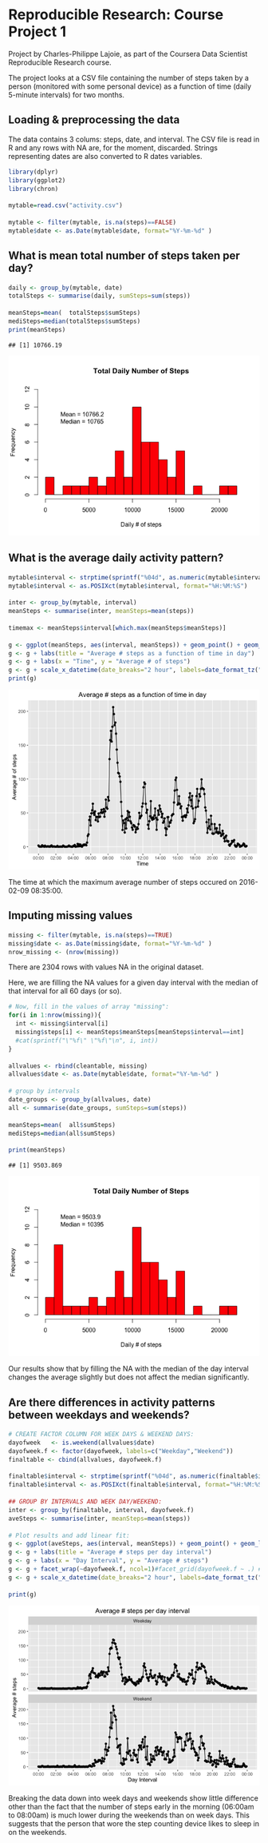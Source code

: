 # Reproducible Research: Course Project 1

Project by Charles-Philippe Lajoie, as part of the Coursera Data Scientist Reproducible Research course.

The project looks at a CSV file containing the number of steps taken by a person (monitored with some personal device) as a function of time (daily 5-minute intervals) for two months. 

## Loading & preprocessing the data
The data contains 3 colums: steps, date, and interval. The CSV file is read in R and any rows with NA are, for the moment, discarded. Strings representing dates are also converted to R dates variables.

```r
library(dplyr)
library(ggplot2)
library(chron)

mytable=read.csv("activity.csv")

mytable <- filter(mytable, is.na(steps)==FALSE)
mytable$date <- as.Date(mytable$date, format="%Y-%m-%d" )
```
 
## What is mean total number of steps taken per day?

```r
daily <- group_by(mytable, date)
totalSteps <- summarise(daily, sumSteps=sum(steps))

meanSteps=mean(  totalSteps$sumSteps)
mediSteps=median(totalSteps$sumSteps)
print(meanSteps)
```

```
## [1] 10766.19
```
![](PA1_template_files/figure-html/unnamed-chunk-3-1.png)


## What is the average daily activity pattern?




```r
mytable$interval <- strptime(sprintf("%04d", as.numeric(mytable$interval)), format="%H%M")
mytable$interval <- as.POSIXct(mytable$interval, format="%H:%M:%S")

inter <- group_by(mytable, interval)
meanSteps <- summarise(inter, meanSteps=mean(steps))

timemax <- meanSteps$interval[which.max(meanSteps$meanSteps)]

g <- ggplot(meanSteps, aes(interval, meanSteps)) + geom_point() + geom_line()
g <- g + labs(title = "Average # steps as a function of time in day") 
g <- g + labs(x = "Time", y = "Average # of steps")
g <- g + scale_x_datetime(date_breaks="2 hour", labels=date_format_tz("%H:%M", tz="EST"))
print(g)
```

![](PA1_template_files/figure-html/unnamed-chunk-5-1.png)

The time at which the maximum average number of steps occured on 2016-02-09 08:35:00.


## Imputing missing values



```r
missing <- filter(mytable, is.na(steps)==TRUE)
missing$date <- as.Date(missing$date, format="%Y-%m-%d" )
nrow_missing <- (nrow(missing))
```
There are 2304 rows with values NA in the original dataset.

Here, we are filling the NA values for a given day interval with the median of that interval for all 60 days (or so).


```r
# Now, fill in the values of array "missing":
for(i in 1:nrow(missing)){
  int <- missing$interval[i]
  missing$steps[i] <- meanSteps$meanSteps[meanSteps$interval==int]
  #cat(sprintf("\"%f\" \"%f\"\n", i, int))
}

allvalues <- rbind(cleantable, missing)
allvalues$date <- as.Date(mytable$date, format="%Y-%m-%d" )

# group by intervals
date_groups <- group_by(allvalues, date)
all <- summarise(date_groups, sumSteps=sum(steps))

meanSteps=mean(  all$sumSteps)
mediSteps=median(all$sumSteps)

print(meanSteps)
```

```
## [1] 9503.869
```

![](PA1_template_files/figure-html/unnamed-chunk-10-1.png)

Our results show that by filling the NA with the median of the day interval changes the average slightly but does not affect the median significantly.

## Are there differences in activity patterns between weekdays and weekends?

```r
# CREATE FACTOR COLUMN FOR WEEK DAYS & WEEKEND DAYS:
dayofweek   <- is.weekend(allvalues$date) 
dayofweek.f <- factor(dayofweek, labels=c("Weekday","Weekend"))
finaltable <- cbind(allvalues, dayofweek.f)

finaltable$interval <- strptime(sprintf("%04d", as.numeric(finaltable$interval)), format="%H%M")
finaltable$interval <- as.POSIXct(finaltable$interval, format="%H:%M:%S")

## GROUP BY INTERVALS AND WEEK DAY/WEEKEND:
inter <- group_by(finaltable, interval, dayofweek.f)
aveSteps <- summarise(inter, meanSteps=mean(steps))

# Plot results and add linear fit:
g <- ggplot(aveSteps, aes(interval, meanSteps)) + geom_point() + geom_line()
g <- g + labs(title = "Average # steps per day interval") 
g <- g + labs(x = "Day Interval", y = "Average # steps")
g <- g + facet_wrap(~dayofweek.f, ncol=1)#facet_grid(dayofweek.f ~ .) # + ylim(0,120)
g <- g + scale_x_datetime(date_breaks="2 hour", labels=date_format_tz("%H:%M", tz="EST"))

print(g)
```

![](PA1_template_files/figure-html/unnamed-chunk-11-1.png)

Breaking the data down into week days and weekends show little difference other than the fact that the number of steps early in the morning (06:00am to 08:00am) is much lower during the weekends than on week days. This suggests that the person that wore the step counting device likes to sleep in on the weekends.












